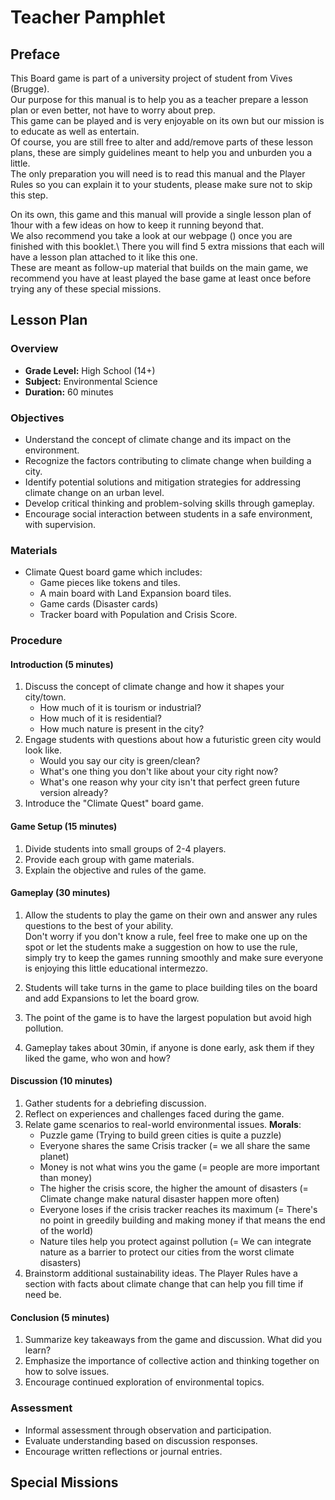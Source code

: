 # Teacher Pamphlet

## Preface
This Board game is part of a university project of student from Vives (Brugge).\
Our purpose for this manual is to help you as a teacher prepare a lesson plan or even better, not have to worry about prep.\
This game can be played and is very enjoyable on its own but our mission is to educate as well as entertain.\
Of course, you are still free to alter and add/remove parts of these lesson plans, these are simply guidelines meant to help you and unburden you a little.\
The only preparation you will need is to read this manual and the Player Rules so you can explain it to your students, please make sure not to skip this step.

On its own, this game and this manual will provide a single lesson plan of 1hour with a few ideas on how to keep it running beyond that.\
We also recommend you take a look at our webpage () once you are finished with this booklet.\ 
There you will find 5 extra missions that each will have a lesson plan attached to it like this one.\
These are meant as follow-up material that builds on the main game, we recommend you have at least played the base game at least once before trying any of these special missions.

## Lesson Plan
### Overview
- **Grade Level:** High School (14+)
- **Subject:** Environmental Science
- **Duration:** 60 minutes

### Objectives
- Understand the concept of climate change and its impact on the environment.
- Recognize the factors contributing to climate change when building a city.
- Identify potential solutions and mitigation strategies for addressing climate change on an urban level.
- Develop critical thinking and problem-solving skills through gameplay.
- Encourage social interaction between students in a safe environment, with supervision.

### Materials
- Climate Quest board game which includes:
    - Game pieces like tokens and tiles.
    - A main board with Land Expansion board tiles.
    - Game cards (Disaster cards)
    - Tracker board with Population and Crisis Score.  

### Procedure

#### Introduction (5 minutes)
1. Discuss the concept of climate change and how it shapes your city/town.
   - How much of it is tourism or industrial?
   - How much of it is residential?
   - How much nature is present in the city?
2. Engage students with questions about how a futuristic green city would look like.
   - Would you say our city is green/clean?
   - What's one thing you don't like about your city right now?
   - What's one reason why your city isn't that perfect green future version already?
4. Introduce the "Climate Quest" board game.

#### Game Setup (15 minutes)
1. Divide students into small groups of 2-4 players.
2. Provide each group with game materials.
3. Explain the objective and rules of the game.

#### Gameplay (30 minutes)
1. Allow the students to play the game on their own and answer any rules questions to the best of your ability.\
   Don't worry if you don't know a rule, feel free to make one up on the spot or let the students make a suggestion on how to use the rule,\
   simply try to keep the games running smoothly and make sure everyone is enjoying this little educational intermezzo.

2. Students will take turns in the game to place building tiles on the board and add Expansions to let the board grow.
3. The point of the game is to have the largest population but avoid high pollution.
4. Gameplay takes about 30min, if anyone is done early, ask them if they liked the game, who won and how?

#### Discussion (10 minutes)
1. Gather students for a debriefing discussion.
2. Reflect on experiences and challenges faced during the game.
3. Relate game scenarios to real-world environmental issues. **Morals**:
   - Puzzle game (Trying to build green cities is quite a puzzle)
   - Everyone shares the same Crisis tracker (= we all share the same planet)
   - Money is not what wins you the game (= people are more important than money)
   - The higher the crisis score, the higher the amount of disasters (= Climate change make natural disaster happen more often)
   - Everyone loses if the crisis tracker reaches its maximum (= There's no point in greedily building and making money if that means the end of the world)
   - Nature tiles help you protect against pollution (= We can integrate nature as a barrier to protect our cities from the worst climate disasters)
5. Brainstorm additional sustainability ideas. The Player Rules have a section with facts about climate change that can help you fill time if need be.

#### Conclusion (5 minutes)
1. Summarize key takeaways from the game and discussion. What did you learn?
2. Emphasize the importance of collective action and thinking together on how to solve issues. 
3. Encourage continued exploration of environmental topics.

### Assessment
- Informal assessment through observation and participation.
- Evaluate understanding based on discussion responses.
- Encourage written reflections or journal entries.


## Special Missions

